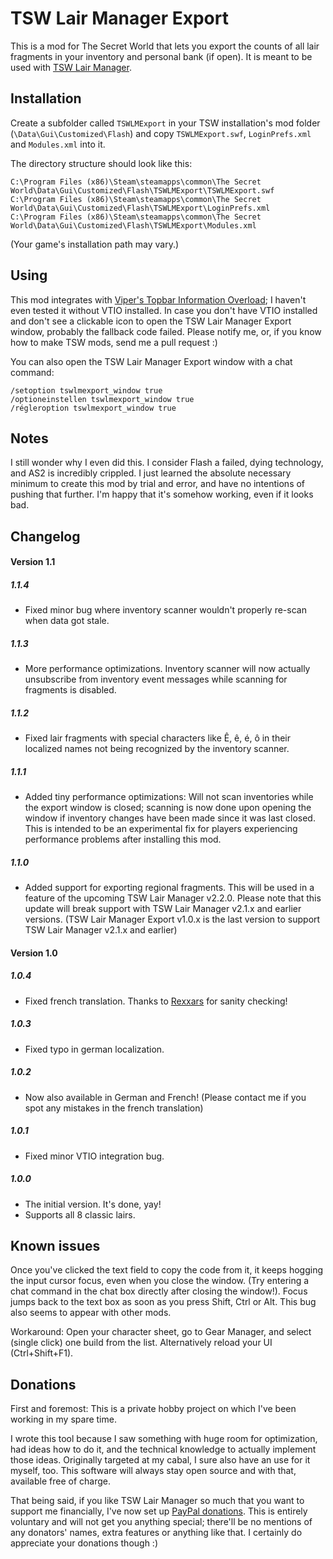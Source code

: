 TSW Lair Manager Export
=======================

This is a mod for The Secret World that lets you export the counts of all lair fragments in your inventory and personal bank (if open).
It is meant to be used with [TSW Lair Manager](http://github.com/julianrupp/tswlairmgr).


Installation
------------

Create a subfolder called `TSWLMExport` in your TSW installation's mod folder (`\Data\Gui\Customized\Flash`) and copy `TSWLMExport.swf`, `LoginPrefs.xml` and `Modules.xml` into it.

The directory structure should look like this:

	C:\Program Files (x86)\Steam\steamapps\common\The Secret World\Data\Gui\Customized\Flash\TSWLMExport\TSWLMExport.swf
	C:\Program Files (x86)\Steam\steamapps\common\The Secret World\Data\Gui\Customized\Flash\TSWLMExport\LoginPrefs.xml
	C:\Program Files (x86)\Steam\steamapps\common\The Secret World\Data\Gui\Customized\Flash\TSWLMExport\Modules.xml

(Your game's installation path may vary.)


Using
-----

This mod integrates with [Viper's Topbar Information Overload](https://forums.thesecretworld.com/showthread.php?45461-Add-on-Topbar-Information-Overload); I haven't even tested it without VTIO installed. In case you don't have VTIO installed and don't see a clickable icon to open the TSW Lair Manager Export window, probably the fallback code failed. Please notify me, or, if you know how to make TSW mods, send me a pull request :)

You can also open the TSW Lair Manager Export window with a chat command:

	/setoption tswlmexport_window true
	/optioneinstellen tswlmexport_window true
	/régleroption tswlmexport_window true


Notes
-----

I still wonder why I even did this. I consider Flash a failed, dying technology, and AS2 is incredibly crippled.
I just learned the absolute necessary minimum to create this mod by trial and error, and have no intentions of pushing that further.
I'm happy that it's somehow working, even if it looks bad.


Changelog
---------

#### Version 1.1

##### 1.1.4

-	Fixed minor bug where inventory scanner wouldn't properly re-scan when data got stale.

##### 1.1.3

-	More performance optimizations. Inventory scanner will now actually unsubscribe from inventory event messages while scanning for fragments is disabled.

##### 1.1.2

-	Fixed lair fragments with special characters like Ê, ê, é, ô in their localized names not being recognized by the inventory scanner.

##### 1.1.1

-	Added tiny performance optimizations: Will not scan inventories while the export window is closed; scanning is now done upon opening the window if inventory changes have been made since it was last closed. This is intended to be an experimental fix for players experiencing performance problems after installing this mod.

##### 1.1.0
-	Added support for exporting regional fragments. This will be used in a feature of the upcoming TSW Lair Manager v2.2.0. Please note that this update will break support with TSW Lair Manager v2.1.x and earlier versions. (TSW Lair Manager Export v1.0.x is the last version to support TSW Lair Manager v2.1.x and earlier)

#### Version 1.0

##### 1.0.4
-	Fixed french translation. Thanks to [Rexxars](http://chronicle.thesecretworld.com/character/Rexxars) for sanity checking!

##### 1.0.3
-	Fixed typo in german localization.

##### 1.0.2
-	Now also available in German and French! (Please contact me if you spot any mistakes in the french translation)

##### 1.0.1
-	Fixed minor VTIO integration bug.

##### 1.0.0
-	The initial version. It's done, yay!
-	Supports all 8 classic lairs.


Known issues
------------

Once you've clicked the text field to copy the code from it, it keeps hogging the input cursor focus, even when you close the window. (Try entering a chat command in the chat box directly after closing the window!). Focus jumps back to the text box as soon as you press Shift, Ctrl or Alt. This bug also seems to appear with other mods.

Workaround: Open your character sheet, go to Gear Manager, and select (single click) one build from the list. Alternatively reload your UI (Ctrl+Shift+F1).


Donations
---------

First and foremost: This is a private hobby project on which I've been working in my spare time.

I wrote this tool because I saw something with huge room for optimization, had ideas how to do it, and the technical knowledge to actually implement those ideas. Originally targeted at my cabal, I sure also have an use for it myself, too. This software will always stay open source and with that, available free of charge.

That being said, if you like TSW Lair Manager so much that you want to support me financially, I've now set up [PayPal donations](https://www.paypal.com/cgi-bin/webscr?cmd=_s-xclick&hosted_button_id=VSNL78C29M9QN). This is entirely voluntary and will not get you anything special; there'll be no mentions of any donators' names, extra features or anything like that. I certainly do appreciate your donations though :)